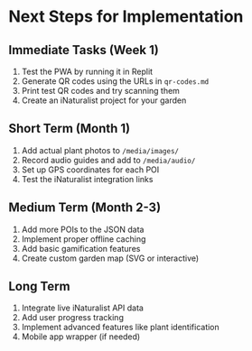 
# Next Steps for Implementation

## Immediate Tasks (Week 1)
1. Test the PWA by running it in Replit
2. Generate QR codes using the URLs in `qr-codes.md`
3. Print test QR codes and try scanning them
4. Create an iNaturalist project for your garden

## Short Term (Month 1)
1. Add actual plant photos to `/media/images/`
2. Record audio guides and add to `/media/audio/`
3. Set up GPS coordinates for each POI
4. Test the iNaturalist integration links

## Medium Term (Month 2-3)
1. Add more POIs to the JSON data
2. Implement proper offline caching
3. Add basic gamification features
4. Create custom garden map (SVG or interactive)

## Long Term
1. Integrate live iNaturalist API data
2. Add user progress tracking
3. Implement advanced features like plant identification
4. Mobile app wrapper (if needed)
